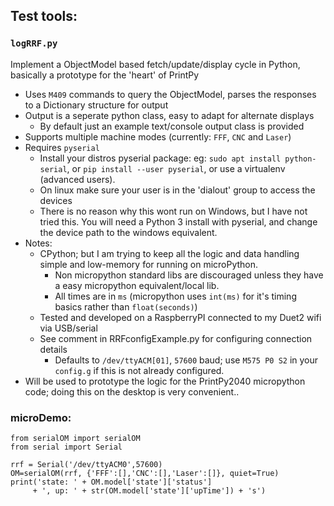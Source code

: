 ## Test tools:

### `logRRF.py`
Implement a ObjectModel based fetch/update/display cycle in Python, basically a prototype for the 'heart' of PrintPy
* Uses `M409` commands to query the ObjectModel, parses the responses to a Dictionary structure for output
* Output is a seperate python class, easy to adapt for alternate displays
  * By default just an example text/console output class is provided
* Supports multiple machine modes (currently: `FFF`, `CNC` and `Laser`)
* Requires `pyserial`
  * Install your distros pyserial package: eg: `sudo apt install python-serial`, or `pip install --user pyserial`, or use a virtualenv (advanced users).
  * On linux make sure your user is in the 'dialout' group to access the devices
  * There is no reason why this wont run on Windows, but I have not tried this. You will need a Python 3 install with pyserial, and change the device path to the windows equivalent.
* Notes:
  * CPython; but I am trying to keep all the logic and data handling simple and low-memory for running on microPython.
    * Non micropython standard libs are discouraged unless they have a easy micropython equivalent/local lib.
    * All times are in `ms` (micropython uses `int(ms)` for it's timing basics rather than `float(seconds)`)
  * Tested and developed on a RaspberryPI connected to my Duet2 wifi via USB/serial
  * See comment in RRFconfigExample.py for configuring connection details
    * Defaults to `/dev/ttyACM[01]`, `57600` baud; use `M575 P0 S2` in your `config.g` if this is not already configured.
* Will be used to prototype the logic for the PrintPy2040 micropython code; doing this on the desktop is very convenient..
### microDemo:
```[code=python]
from serialOM import serialOM
from serial import Serial

rrf = Serial('/dev/ttyACM0',57600)
OM=serialOM(rrf, {'FFF':[],'CNC':[],'Laser':[]}, quiet=True)
print('state: ' + OM.model['state']['status']
     + ', up: ' + str(OM.model['state']['upTime']) + 's')
```
